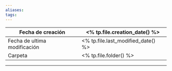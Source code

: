 ```yaml
---
aliases: 
tags:
---
```


| Fecha de creación            | <% tp.file.creation_date() %>      |
| ---------------------------- | ---------------------------------- |
| Fecha de ultima modificación | <% tp.file.last_modified_date() %> |
| Carpeta                      | <% tp.file.folder() %>             |

___

